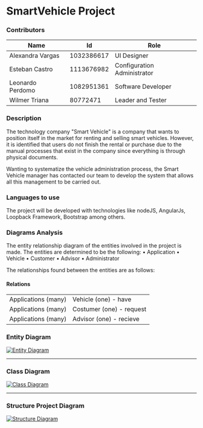 # **SmartVehicle Project**

### Contributors


|  Name | Id  | Role |
| ------------------------ |-------|------|
|Alexandra Vargas|1032386617|UI Designer |
|Esteban Castro|1113676982|Configuration Administrator|
|Leonardo Perdomo |1082951361| Software Developer|
|Wilmer Triana|80772471|Leader and Tester|

### Description

The technology company "Smart Vehicle" is a company that wants to position itself in the market for renting and selling smart vehicles. However, it is identified that users do not finish the rental or purchase due to the manual processes that exist in the company since everything is through physical documents.

Wanting to systematize the vehicle administration process, the Smart Vehicle manager has contacted our team to develop the system that allows all this management to be carried out.

### Languages to use

The project will be developed with technologies like nodeJS, AngularJs, Loopback Framework, Bootstrap among others. 

### Diagrams Analysis 

The entity relationship diagram of the entities involved in the project is made. The entities are determined to be the following:
• Application
• Vehicle
• Customer
• Advisor
• Administrator

The relationships found between the entities are as follows:

#### Relations
|  | |
| ------------ | ------------ |
|   Applications (many)| Vehicle (one) - have   |
|Applications (many)| Costumer (one) - request   |
|Applications (many)| Advisor (one) - recieve   |


### Entity Diagram
[![Entity Diagram](https://github.com/wtrianav/SmartVehicleApp/blob/main/SmartVehicleEntidades.png "Entity Diagram")](https://github.com/wtrianav/SmartVehicleApp/blob/main/SmartVehicleEntidades.png "Entity Diagram")

------------

### Class Diagram
[![Class Diagram](https://github.com/wtrianav/SmartVehicleApp/blob/main/SmarthVehicle.png "Class Diagram")](https://github.com/wtrianav/SmartVehicleApp/blob/main/SmarthVehicle.png "Class Diagram")

------------

### Structure Project Diagram
[![Structure Diagram](https://github.com/wtrianav/SmartVehicleApp/blob/main/Structure%20Diagram.jpeg "Structure Diagram")](https://github.com/wtrianav/SmartVehicleApp/blob/main/Structure%20Diagram.jpeg "Structure Diagram")
